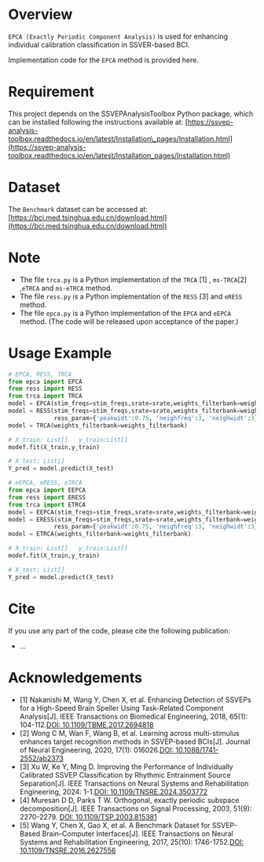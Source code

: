 # Overview
`EPCA (Exactly Periodic Component Analysis)` is used for enhancing individual calibration classification in SSVER-based BCI.

Implementation code for the `EPCA` method is provided here.


# Requirement
This project depends on the SSVEPAnalysisToolbox Python package, which can be installed following the instructions available at: [https://ssvep-analysis-toolbox.readthedocs.io/en/latest/Installation\_pages/Installation.html](https://ssvep-analysis-toolbox.readthedocs.io/en/latest/Installation_pages/Installation.html)

# Dataset
The `Benchmark` dataset can be accessed at: [https://bci.med.tsinghua.edu.cn/download.html](https://bci.med.tsinghua.edu.cn/download.html)



# Note
- The file `trca.py` is a Python implementation of the `TRCA` [1] , `ms-TRCA`[2] ,`eTRCA` and `ms-eTRCA` method.
- The file `ress.py` is a Python implementation of the `RESS` [3] and `eRESS` method.
- The file `epca.py` is a Python implementation of the `EPCA` and `eEPCA` method. (The code will be released upon acceptance of the paper.)

# Usage Example
```python
# EPCA, RESS, TRCA
from epca import EPCA
from ress import RESS
from trca import TRCA
model = EPCA(stim_freqs=stim_freqs,srate=srate,weights_filterbank=weights_filterbank)
model = RESS(stim_freqs=stim_freqs,srate=srate,weights_filterbank=weights_filterbank,
             ress_param={'peakwidt':0.75, 'neighfreq':3, 'neighwidt':3})
model = TRCA(weights_filterbank=weights_filterbank)

# X_train: List[]   y_train:List[]
modef.fit(X_train,y_train)

# X_test: List[]
Y_pred = model.predict(X_test)
```

```python
# eEPCA, eRESS, eTRCA
from epca import EEPCA
from ress import ERESS
from trca import ETRCA
model = EEPCA(stim_freqs=stim_freqs,srate=srate,weights_filterbank=weights_filterbank)
model = ERESS(stim_freqs=stim_freqs,srate=srate,weights_filterbank=weights_filterbank,
             ress_param={'peakwidt':0.75, 'neighfreq':3, 'neighwidt':3})
model = ETRCA(weights_filterbank=weights_filterbank)

# X_train: List[]   y_train:List[]
modef.fit(X_train,y_train)

# X_test: List[]
Y_pred = model.predict(X_test)
```

# Cite
If you use any part of the code, please cite the following publication:

- ...

# Acknowledgements
- [1] Nakanishi M, Wang Y, Chen X, et al. Enhancing Detection of SSVEPs for a High-Speed Brain Speller Using Task-Related Component Analysis[J]. IEEE Transactions on Biomedical Engineering, 2018, 65(1): 104-112.[DOI: 10.1109/TBME.2017.2694818](10.1109/TBME.2017.2694818)
- [2] Wong C M, Wan F, Wang B, et al. Learning across multi-stimulus enhances target recognition methods in SSVEP-based BCIs[J]. Journal of Neural Engineering, 2020, 17(1): 016026.[DOI: 10.1088/1741-2552/ab2373](10.1088/1741-2552/ab2373)
- [3] Xu W, Ke Y, Ming D. Improving the Performance of Individually Calibrated SSVEP Classification by Rhythmic Entrainment Source Separation[J]. IEEE Transactions on Neural Systems and Rehabilitation Engineering, 2024: 1-1.[DOI: 10.1109/TNSRE.2024.3503772](10.1109/TNSRE.2024.3503772)
- [4] Muresan D D, Parks T W. Orthogonal, exactly periodic subspace decomposition[J]. IEEE Transactions on Signal Processing, 2003, 51(9): 2270-2279. [DOI: 10.1109/TSP.2003.815381](10.1109/TSP.2003.815381)
- [5] Wang Y, Chen X, Gao X, et al. A Benchmark Dataset for SSVEP-Based Brain–Computer Interfaces[J]. IEEE Transactions on Neural Systems and Rehabilitation Engineering, 2017, 25(10): 1746-1752.[DOI: 10.1109/TNSRE.2016.2627556](10.1109/TNSRE.2016.2627556)
